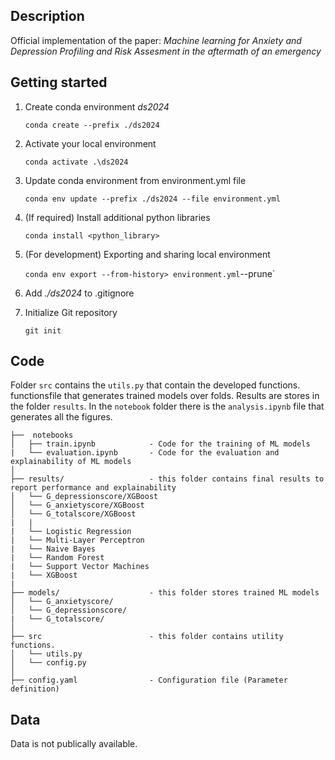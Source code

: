 ## Description
Official implementation of the paper: *Machine learning for Anxiety and Depression Profiling and Risk Assesment in the aftermath of an emergency*

## Getting started

1. Create conda environment *ds2024*
   
   `conda create --prefix ./ds2024`

2. Activate your local environment

    `conda activate .\ds2024`

3. Update conda environment from environment.yml file

    `conda env update --prefix ./ds2024 --file environment.yml`

4. (If required) Install additional python libraries

    `conda install <python_library>`

4. (For development) Exporting and sharing local environment

    `conda env export --from-history> environment.yml`--prune`

5. Add *./ds2024* to .gitignore

6. Initialize Git repository

    `git init`

## Code
Folder `src` contains the `utils.py` that contain the developed functions. functionsfile that generates trained models over folds. Results are stores in the folder `results`. In the `notebook` folder there is the `analysis.ipynb` file that generates all the figures.

```
├──  notebooks
│   ├── train.ipynb            - Code for the training of ML models
|   └── evaluation.ipynb       - Code for the evaluation and explainability of ML models
│
├── results/                   - this folder contains final results to report performance and explainability
│   └── G_depressionscore/XGBoost
│   └── G_anxietyscore/XGBoost
│   └── G_totalscore/XGBoost
|   |
|   └── Logistic Regression
|   └── Multi-Layer Perceptron
|   └── Naive Bayes
|   └── Random Forest
|   └── Support Vector Machines
|   └── XGBoost
|
├── models/                    - this folder stores trained ML models
│   └── G_anxietyscore/
│   └── G_depressionscore/
|   └── G_totalscore/
│
├── src                        - this folder contains utility functions.
│   └── utils.py
│   └── config.py
│
├── config.yaml                - Configuration file (Parameter definition)
```

## Data
Data is not publically available.
    







